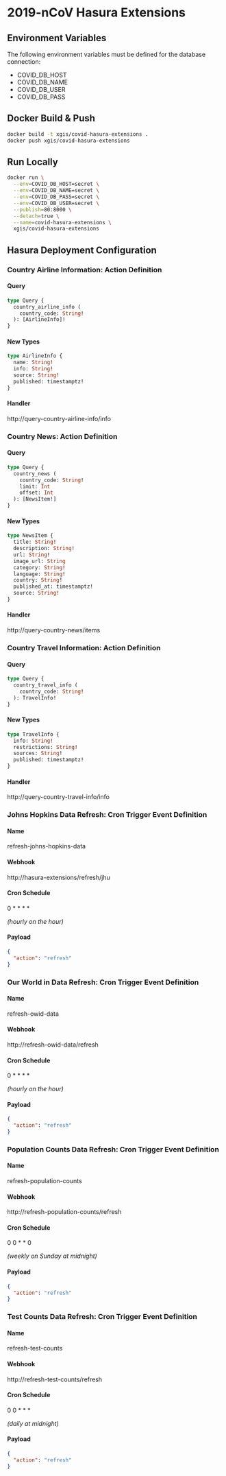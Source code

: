 # 2019-nCoV Hasura Extensions

## Environment Variables

The following environment variables must be defined for the database connection:

* COVID_DB_HOST
* COVID_DB_NAME
* COVID_DB_USER
* COVID_DB_PASS

## Docker Build & Push

```bash
docker build -t xgis/covid-hasura-extensions .
docker push xgis/covid-hasura-extensions
```

## Run Locally

```bash
docker run \
  --env=COVID_DB_HOST=secret \
  --env=COVID_DB_NAME=secret \
  --env=COVID_DB_PASS=secret \
  --env=COVID_DB_USER=secret \
  --publish=80:8000 \
  --detach=true \
  --name=covid-hasura-extensions \
  xgis/covid-hasura-extensions
```

## Hasura Deployment Configuration

### Country Airline Information: Action Definition

#### Query

```graphql
type Query {
  country_airline_info (
    country_code: String!
  ): [AirlineInfo]!
}
```

#### New Types

```graphql
type AirlineInfo {
  name: String!
  info: String!
  source: String!
  published: timestamptz!
}
```

#### Handler

http://query-country-airline-info/info

### Country News: Action Definition

#### Query

```graphql
type Query {
  country_news (
    country_code: String!
    limit: Int
    offset: Int
  ): [NewsItem!]
}
```

#### New Types

```graphql
type NewsItem {
  title: String!
  description: String!
  url: String!
  image_url: String
  category: String!
  language: String!
  country: String!
  published_at: timestamptz!
  source: String!
}
```

#### Handler

http://query-country-news/items

### Country Travel Information: Action Definition

#### Query

```graphql
type Query {
  country_travel_info (
    country_code: String!
  ): TravelInfo!
}
```

#### New Types

```graphql
type TravelInfo {
  info: String!
  restrictions: String!
  sources: String!
  published: timestamptz!
}
```

#### Handler

http://query-country-travel-info/info

### Johns Hopkins Data Refresh: Cron Trigger Event Definition

#### Name

refresh-johns-hopkins-data

#### Webhook

http://hasura-extensions/refresh/jhu

#### Cron Schedule

0 * * * *

_(hourly on the hour)_

#### Payload

```json
{
  "action": "refresh"
}
```

### Our World in Data Refresh: Cron Trigger Event Definition

#### Name

refresh-owid-data

#### Webhook

http://refresh-owid-data/refresh

#### Cron Schedule

0 * * * *

_(hourly on the hour)_

#### Payload

```json
{
  "action": "refresh"
}
```

### Population Counts Data Refresh: Cron Trigger Event Definition

#### Name

refresh-population-counts

#### Webhook

http://refresh-population-counts/refresh

#### Cron Schedule

0 0 * * 0

_(weekly on Sunday at midnight)_

#### Payload

```json
{
  "action": "refresh"
}
```

### Test Counts Data Refresh: Cron Trigger Event Definition

#### Name

refresh-test-counts

#### Webhook

http://refresh-test-counts/refresh

#### Cron Schedule

0 0 * * *

_(daily at midnight)_

#### Payload

```json
{
  "action": "refresh"
}
```
